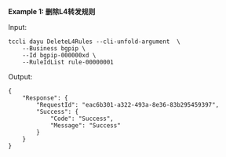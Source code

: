 **Example 1: 删除L4转发规则**



Input: 

```
tccli dayu DeleteL4Rules --cli-unfold-argument  \
    --Business bgpip \
    --Id bgpip-000000xd \
    --RuleIdList rule-00000001
```

Output: 
```
{
    "Response": {
        "RequestId": "eac6b301-a322-493a-8e36-83b295459397",
        "Success": {
            "Code": "Success",
            "Message": "Success"
        }
    }
}
```

